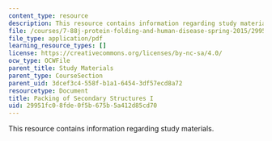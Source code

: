 ```yaml
---
content_type: resource
description: This resource contains information regarding study materials.
file: /courses/7-88j-protein-folding-and-human-disease-spring-2015/29951fc08fde0f5b675b5a412d85cd70_MIT7_88JS15_Packing.pdf
file_type: application/pdf
learning_resource_types: []
license: https://creativecommons.org/licenses/by-nc-sa/4.0/
ocw_type: OCWFile
parent_title: Study Materials
parent_type: CourseSection
parent_uid: 3dcef3c4-558f-b1a1-6454-3df57ecd8a72
resourcetype: Document
title: Packing of Secondary Structures I
uid: 29951fc0-8fde-0f5b-675b-5a412d85cd70
---
```

This resource contains information regarding study materials.